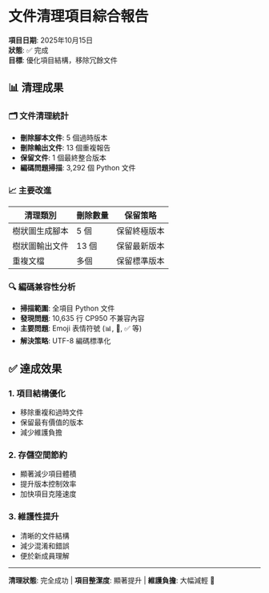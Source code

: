 # 文件清理項目綜合報告

**項目日期**: 2025年10月15日  
**狀態**: ✅ 完成  
**目標**: 優化項目結構，移除冗餘文件

## 📊 清理成果

### 🗂️ 文件清理統計
- **刪除腳本文件**: 5 個過時版本
- **刪除輸出文件**: 13 個重複報告  
- **保留文件**: 1 個最終整合版本
- **編碼問題掃描**: 3,292 個 Python 文件

### 📈 主要改進
| 清理類別 | 刪除數量 | 保留策略 |
|---------|---------|----------|
| 樹狀圖生成腳本 | 5 個 | 保留終極版本 |
| 樹狀圖輸出文件 | 13 個 | 保留最新版本 |
| 重複文檔 | 多個 | 保留標準版本 |

### 🔍 編碼兼容性分析
- **掃描範圍**: 全項目 Python 文件
- **發現問題**: 10,635 行 CP950 不兼容內容
- **主要問題**: Emoji 表情符號 (📊, 🎯, ✅ 等)
- **解決策略**: UTF-8 編碼標準化

## ✅ 達成效果

### 1. 項目結構優化
- 移除重複和過時文件
- 保留最有價值的版本
- 減少維護負擔

### 2. 存儲空間節約
- 顯著減少項目體積
- 提升版本控制效率
- 加快項目克隆速度

### 3. 維護性提升
- 清晰的文件結構
- 減少混淆和錯誤
- 便於新成員理解

---
**清理狀態**: 完全成功 | **項目整潔度**: 顯著提升 | **維護負擔**: 大幅減輕 🧹